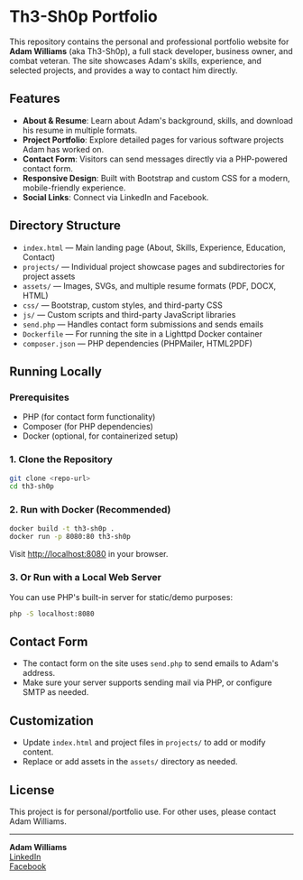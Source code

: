 # Th3-Sh0p Portfolio

This repository contains the personal and professional portfolio website for **Adam Williams** (aka Th3-Sh0p), a full stack developer, business owner, and combat veteran. The site showcases Adam's skills, experience, and selected projects, and provides a way to contact him directly.

## Features

- **About & Resume**: Learn about Adam's background, skills, and download his resume in multiple formats.
- **Project Portfolio**: Explore detailed pages for various software projects Adam has worked on.
- **Contact Form**: Visitors can send messages directly via a PHP-powered contact form.
- **Responsive Design**: Built with Bootstrap and custom CSS for a modern, mobile-friendly experience.
- **Social Links**: Connect via LinkedIn and Facebook.

## Directory Structure

- `index.html` — Main landing page (About, Skills, Experience, Education, Contact)
- `projects/` — Individual project showcase pages and subdirectories for project assets
- `assets/` — Images, SVGs, and multiple resume formats (PDF, DOCX, HTML)
- `css/` — Bootstrap, custom styles, and third-party CSS
- `js/` — Custom scripts and third-party JavaScript libraries
- `send.php` — Handles contact form submissions and sends emails
- `Dockerfile` — For running the site in a Lighttpd Docker container
- `composer.json` — PHP dependencies (PHPMailer, HTML2PDF)

## Running Locally

### Prerequisites
- PHP (for contact form functionality)
- Composer (for PHP dependencies)
- Docker (optional, for containerized setup)

### 1. Clone the Repository
```bash
git clone <repo-url>
cd th3-sh0p
```

### 2. Run with Docker (Recommended)
```bash
docker build -t th3-sh0p .
docker run -p 8080:80 th3-sh0p
```
Visit [http://localhost:8080](http://localhost:8080) in your browser.

### 3. Or Run with a Local Web Server
You can use PHP's built-in server for static/demo purposes:
```bash
php -S localhost:8080
```

## Contact Form
- The contact form on the site uses `send.php` to send emails to Adam's address.
- Make sure your server supports sending mail via PHP, or configure SMTP as needed.

## Customization
- Update `index.html` and project files in `projects/` to add or modify content.
- Replace or add assets in the `assets/` directory as needed.

## License
This project is for personal/portfolio use. For other uses, please contact Adam Williams.

---

**Adam Williams**  
[LinkedIn](https://www.linkedin.com/in/awilliams1989)  
[Facebook](https://www.facebook.com/awilliams1989/) 